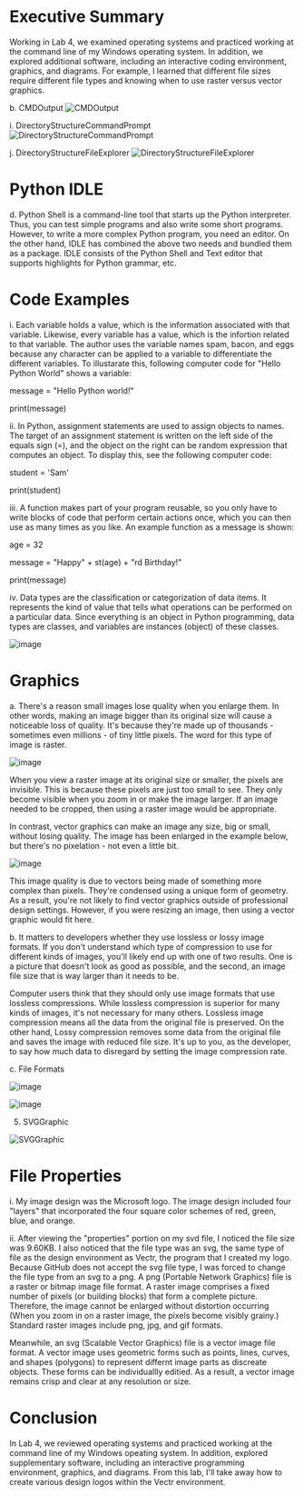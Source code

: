 # Executive Summary

Working in Lab 4, we examined operating systems and practiced working at the command line of my Windows operating system.  In addition, we explored additional software, including an interactive coding environment, graphics, and diagrams.  For example, I learned that different file sizes require different file types and knowing when to use raster versus vector graphics.

b. CMDOutput
![CMDOutput](https://user-images.githubusercontent.com/90066230/136790330-1ec41602-5704-434b-9a3a-8e4da28318a6.png)

i. DirectoryStructureCommandPrompt
![DirectoryStructureCommandPrompt](https://user-images.githubusercontent.com/90066230/136790516-59e93169-85a4-431c-849e-363eecdab168.png)

j. DirectoryStructureFileExplorer
![DirectoryStructureFileExplorer](https://user-images.githubusercontent.com/90066230/136790659-a12f7b16-cebe-467e-8008-08a90fe11f94.png)

# Python IDLE

d. Python Shell is a command-line tool that starts up the Python interpreter.  Thus, you can test simple programs and also write some short programs.  However, to write a more complex Python program, you need an editor.  On the other hand, IDLE has combined the above two needs and bundled them as a package.  IDLE consists of the Python Shell and Text editor that supports highlights for Python grammar, etc. 

# Code Examples

i. Each variable holds a value, which is the information associated with that variable.  Likewise, every variable has a value, which is the infortion related to that variable.  The author uses the variable names spam, bacon, and eggs because any character can be applied to a variable to differentiate the different variables.  To illustarate this, following computer code for "Hello Python World" shows a variable:

message = "Hello Python world!"

print(message)

ii. In Python, assignment statements are used to assign objects to names.  The target of an assignment statement is written on the left side of the equals sign (=), and the object on the right can be random expression that computes an object.  To display this, see the following computer code:

student = 'Sam'

print(student)

iii. A function makes part of your program reusable, so you only have to write blocks of code that perform certain actions once, which you can then use as many times as you like.  An example function as a message is shown:

age = 32

message = "Happy" + st(age) + "rd Birthday!"

print(message)

iv. Data types are the classification or categorization of data items.  It represents the kind of value that tells what operations can be performed on a particular data.  Since everything is an object in Python programming, data types are classes, and variables are instances (object) of these classes.

![image](https://user-images.githubusercontent.com/90066230/136958946-5bf81fd3-cf47-421c-a138-6fa5f910147c.png)

# Graphics

a. There's a reason small images lose quality when you enlarge them.  In other words, making an image bigger than its original size will cause a noticeable loss of quality.  It's because they're made up of thousands - sometimes even millions - of tiny little pixels.  The word for this type of image is raster.

![image](https://user-images.githubusercontent.com/90066230/137124954-d6f7a4fe-ce9b-4ead-93d5-dcfbfe5d51b3.png)

When you view a raster image at its original size or smaller, the pixels are invisible.  This is because these pixels are just too small to see.  They only become visible when you zoom in or make the image larger.  If an image needed to be cropped, then using a raster image would be appropriate.

In contrast, vector graphics can make an image any size, big or small, without losing quality.  The image has been enlarged in the example below, but there's no pixelation - not even a little bit.

![image](https://user-images.githubusercontent.com/90066230/137125831-84b2f370-b2aa-42e5-b4d7-8cdbacba2217.png)

This image quality is due to vectors being made of something more complex than pixels.  They're condensed using a unique form of geometry.  As a result, you're not likely to find vector graphics outside of professional design settings.  However, if you were resizing an image, then using a vector graphic would fit here.

b. It matters to developers whether they use lossless or lossy image formats.  If you don't understand which type of compression to use for different kinds of images, you'll likely end up with one of two results.  One is a picture that doesn't look as good as possible, and the second, an image file size that is way larger than it needs to be.

Computer users think that they should only use image formats that use lossless compressions.  While lossless compression is superior for many kinds of images, it's not necessary for many others.  Lossless image compression means all the data from the original file is preserved.  On the other hand, Lossy compression removes some data from the original file and saves the image with reduced file size.  It's up to you, as the developer, to say how much data to disregard by setting the image compression rate.

c. File Formats

![image](https://user-images.githubusercontent.com/90066230/137127200-dc9c88ee-3cd6-44bf-9d34-767bd3ba2799.png)

![image](https://user-images.githubusercontent.com/90066230/137127231-11d30cb2-03c3-4172-94c5-e9d407a078b4.png)

5. SVGGraphic

![SVGGraphic](https://user-images.githubusercontent.com/90066230/137131789-9d12f00b-639d-4c4b-b59e-0c5df964d019.png)


# File Properties

i. My image design was the Microsoft logo.  The image design included four "layers" that incorporated the four square color schemes of red, green, blue, and orange.    

ii. After viewing the "properties" portion on my svd file, I noticed the file size was 9.60KB.  I also noticed that the file type was an svg, the same type of file as the design environment as Vectr, the program that I created my logo.  Because GitHub does not accept the svg file type, I was forced to change the file type from an svg to a png.  A png (Portable Network Graphics) file is a raster or bitmap image file format.  A raster image comprises a fixed number of pixels (or building blocks) that form a complete picture.  Therefore, the image cannot be enlarged without distortion occurring (When you zoom in on a raster image, the pixels become visibly grainy.)  Standard raster images include png, jpg, and gif formats.

Meanwhile, an svg (Scalable Vector Graphics) file is a vector image file format.  A vector image uses geometric forms such as points, lines, curves, and shapes (polygons) to represent differnt image parts as discreate objects.  These forms can be individuallly editied.  As a result, a vector image remains crisp and clear at any resolution or size. 

# Conclusion

In Lab 4, we reviewed operating systems and practiced working at the command line of my Windows opeating system.  In addition, explored supplementary software, including an interactive programming environment, graphics, and diagrams.  From this lab, I'll take away how to create various design logos within the Vectr environment.
